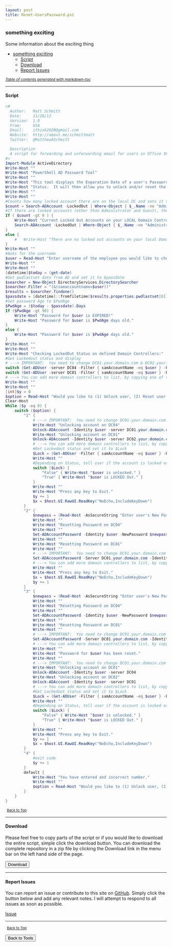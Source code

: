 ```yaml
---
layout: post
title: Reset-UsersPassword.ps1
---
```


### something exciting

Some information about the exciting thing

- [something exciting](#something-exciting)
  - [Script](#script)
  - [Download](#download)
  - [Report Issues](#report-issues)

<small><i><a href='http://ecotrust-canada.github.io/markdown-toc/'>Table of contents generated with markdown-toc</a></i></small>

---

#### Script

```powershell
<#
  Author:   Matt Schmitt
  Date:     11/28/12
  Version:  1.0
  From:     USA
  Email:    ithink2020@gmail.com
  Website:  http://about.me/schmittmatt
  Twitter:  @MatthewASchmitt

  Description
  A script for forwarding and unforwarding email for users in Office 365.
#>
Import-Module ActiveDirectory
Write-Host ""
Write-Host "PowerShell AD Password Tool"
Write-Host ""
Write-Host "This tool displays the Exparation Date of a user's Password and their Locked out"
Write-Host "Status.  It will then allow you to unlock and/or reset the password."
Write-Host ""
Write-Host ""
#Counts how many locked account there are on the local DC and sets it to $count
$count = Search-ADAccount -LockedOut | Where-Object { $_.Name -ne "Administrator" -and $_.Name -ne "Guest" } | Measure-Object | Select-Object -expand Count
#If there are locked accounts (other than Administrator and Guest), then this will display who is locked out.
If ( $count -gt 0 ) {
	Write-Host "Current Locked Out Accounts on your LOCAL Domain Controller:"
	Search-ADAccount -LockedOut | Where-Object { $_.Name -ne "Administrator" -and $_.Name -ne "Guest" } | Select-Object SamAccountName, LastLogonDate | Format-Table -AutoSize
}
else {
	#   Write-Host "There are no locked out accounts on your local Domain Controller."
}
Write-Host ""
#Asks for the username
$user = Read-Host "Enter username of the employee you would like to check or [ Ctrl+c ] to exit"
Write-Host ""
Write-Host ""
[datetime]$today = (get-date)
#Get pwdlastset date from AD and set it to $passdate
$searcher = New-Object DirectoryServices.DirectorySearcher
$searcher.Filter = "(&(samaccountname=$user))"
$results = $searcher.findone()
$passdate = [datetime]::fromfiletime($results.properties.pwdlastset[0])
#Set password Age to $PwdAge
$PwdAge = ($today - $passdate).Days
If ($PwdAge -gt 90) {
	Write-Host "Password for $user is EXPIRED!"
	Write-Host "Password for $user is $PwdAge days old."
}
else {
	Write-Host "Password for $user is $PwdAge days old."
}
Write-Host ""
Write-Host ""
Write-Host "Checking LockedOut Status on defined Domain Controllers:"
#Get Lockedout status and display
# ---> IMPORTANT:  You need to change DC01.your.domain.com & DC02.your.domain.com to the FQDN of your Domian Controlls
switch (Get-ADUser -server DC04 -Filter { samAccountName -eq $user } -Properties * | Select-Object -expand lockedout) { "False" { "DC04:      Not Locked" } "True" { "DC04:    LOCKED" } }
switch (Get-ADUser -server DC01 -Filter { samAccountName -eq $user } -Properties * | Select-Object -expand lockedout) { "False" { "DC01:      Not Locked" } "True" { "DC01:    LOCKED" } }
# ---> You can add more domain controllers to list, by copying one of the lines, then Modifying the text to reflect your DCs.
Write-Host ""
Write-Host ""
[int]$y = 0
$option = Read-Host "Would you like to (1) Unlock user, (2) Reset user's password, (3) Unlock and reset user's password or (4) Exit?"
Clear-Host
While ($y -eq 0) {
	switch ($option) {
		"1" {
			# ---> IMPORTANT:  You need to change DC01.your.domain.com & DC02.your.domain.com to the FQDN of your Domian Controlls
			Write-Host "Unlocking account on DC04"
			Unlock-ADAccount -Identity $user -server DC01.your.domain.com
			Write-Host "Unlocking account on DC01"
			Unlock-ADAccount -Identity $user -server DC02.your.domain.com
			# ---> You can add more domain controllers to list, by copying one of the lines, then Modifying the text to reflect your DCs.
			#Get Lockedout status and set it to $Lock
			$Lock = (Get-ADUser -Filter { samAccountName -eq $user } -Properties * | Select-Object -expand lockedout)
			Write-Host ""
			#Depending on Status, tell user if the account is locked or not.
			switch ($Lock) {
				"False" { Write-Host "$user is unlocked." }
				"True" { Write-Host "$user is LOCKED Out." }
			}
			Write-Host ""
			Write-Host "Press any key to Exit."
			$y += 1
			$x = $host.UI.RawUI.ReadKey("NoEcho,IncludeKeyDown")
		}
		"2" {
			$newpass = (Read-Host -AsSecureString "Enter user's New Password")
			Write-Host ""
			Write-Host "Resetting Password on DC04"
			Write-Host ""
			Set-ADAccountPassword -Identity $user -NewPassword $newpass
			Write-Host ""
			Write-Host "Resetting Password on DC01"
			Write-Host ""
			# ---> IMPORTANT:  You need to change DC01.your.domain.com & DC02.your.domain.com to the FQDN of your Domian Controlls
			Set-ADAccountPassword -Server DC01.your.domain.com -Identity $user -NewPassword $newpass
			# ---> You can add more domain controllers to list, by copying one of the lines, then Modifying the text to reflect your DCs.
			Write-Host ""
			Write-Host "Press any key to Exit."
			$x = $host.UI.RawUI.ReadKey("NoEcho,IncludeKeyDown")
			$y += 1
		}
		"3" {
			$newpass = (Read-Host -AsSecureString "Enter user's New Password")
			Write-Host ""
			Write-Host "Resetting Password on DC04"
			Write-Host ""
			Set-ADAccountPassword -Identity $user -NewPassword $newpass
			Write-Host ""
			Write-Host "Resetting Password on DC01"
			Write-Host ""
			# ---> IMPORTANT:  You need to change DC01.your.domain.com & DC02.your.domain.com to the FQDN of your Domian Controlls
			Set-ADAccountPassword -Server DC01.your.domain.com -Identity $user -NewPassword $newpass
			# ---> You can add more domain controllers to list, by copying one of the lines, then Modifying the text to reflect your DCs.
			Write-Host ""
			Write-Host "Password for $user has been reset."
			Write-Host ""
			# ---> IMPORTANT:  You need to change DC01.your.domain.com & DC02.your.domain.com to the FQDN of your Domian Controlls
			Write-Host "Unlocking account on DC01"
			Unlock-ADAccount -Identity $user -server DC04
			Write-Host "Unlocking account on DC02"
			Unlock-ADAccount -Identity $user -server DC01
			# ---> You can add more domain controllers to list, by copying one of the lines, then Modifying the text to reflect your DCs.
			#Get Lockedout status and set it to $Lock
			$Lock = (Get-ADUser -Filter { samAccountName -eq $user } -Properties * | Select-Object -expand lockedout)
			Write-Host ""
			#Depending on Status, tell user if the account is locked or not.
			switch ($Lock) {
				"False" { Write-Host "$user is unlocked." }
				"True" { Write-Host "$user is LOCKED Out." }
			}
			Write-Host ""
			Write-Host "Press any key to Exit."
			$y += 1
			$x = $host.UI.RawUI.ReadKey("NoEcho,IncludeKeyDown")
		}
		"4" {
			#exit code
			$y += 1
		}
		default {
			Write-Host "You have entered and incorrect number."
			Write-Host ""
			$option = Read-Host "Would you like to (1) Unlock user, (2) Reset user's password, (3) Unlock and reset user's password or (4) Exit?"
		}
	}
}
```

<span style="font-size:11px;"><a href="#"><i class="fas fa-caret-up" aria-hidden="true" style="color: white; margin-right:5px;"></i>Back to Top</a></span>

---

#### Download

Please feel free to copy parts of the script or if you would like to download the entire script, simple click the download button. You can download the complete repository in a zip file by clicking the Download link in the menu bar on the left hand side of the page.

<button class="btn" type="submit" onclick="window.open('/PowerShell/tools/Reset-UsersPassword.ps1')">
    <i class="fa fa-cloud-download-alt">
    </i>
        Download
</button>

---

#### Report Issues

You can report an issue or contribute to this site on <a href="https://github.com/BanterBoy/scripts-blog/issues">GitHub</a>. Simply click the button below and add any relevant notes. I will attempt to respond to all issues as soon as possible.

<!-- Place this tag where you want the button to render. -->

<a class="github-button" href="https://github.com/BanterBoy/scripts-blog/issues/new?title=Reset-UsersPassword.ps1&body=There is a problem with this function. Please find details below." data-show-count="true" aria-label="Issue BanterBoy/scripts-blog on GitHub">Issue</a>

---

<span style="font-size:11px;"><a href="#"><i class="fas fa-caret-up" aria-hidden="true" style="color: white; margin-right:5px;"></i>Back to Top</a></span>

<a href="/menu/_pages/tools.html">
    <button class="btn">
        <i class='fas fa-reply'>
        </i>
            Back to Tools
    </button>
</a>

[1]: http://ecotrust-canada.github.io/markdown-toc
[2]: https://github.com/googlearchive/code-prettify

```

```
